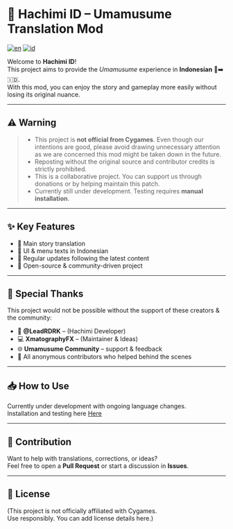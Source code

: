 # 🐎 Hachimi ID – Umamusume Translation Mod

[![en](https://img.shields.io/badge/lang-English-blue.svg)](README.md)
[![id](https://img.shields.io/badge/lang-Indonesia-red.svg)](README-ID.md)


Welcome to **Hachimi ID**!  
This project aims to provide the *Umamusume* experience in **Indonesian** 🎌➡️🇮🇩.  
With this mod, you can enjoy the story and gameplay more easily without losing its original nuance.

---

## ⚠️ Warning
> - This project is **not official from Cygames**. Even though our intentions are good, please avoid drawing unnecessary attention as we are concerned this mod might be taken down in the future.  
> - Reposting without the original source and contributor credits is strictly prohibited.  
> - This is a collaborative project. You can support us through donations or by helping maintain this patch.  
> - Currently still under development. Testing requires **manual installation**.

---

## ✨ Key Features
- 📖 Main story translation  
- 🎤 UI & menu texts in Indonesian  
- 🔄 Regular updates following the latest content  
- 🌱 Open-source & community-driven project  

---

## 🙏 Special Thanks
This project would not be possible without the support of these creators & the community:

- 🎨 **@LeadRDRK** – (Hachimi Developer)  
- 💻 **XmatographyFX** – (Maintainer & Ideas)  
- 🌐 **Umamusume Community** – support & feedback  
- 🧩 All anonymous contributors who helped behind the scenes  

---

## 📥 How to Use
Currently under development with ongoing language changes.  
Installation and testing here [Here](./Bahan-ID.md)


---

## 🤝 Contribution
Want to help with translations, corrections, or ideas?  
Feel free to open a **Pull Request** or start a discussion in **Issues**.  

---

## 📜 License
(This project is not officially affiliated with Cygames.  
Use responsibly. You can add license details here.)

